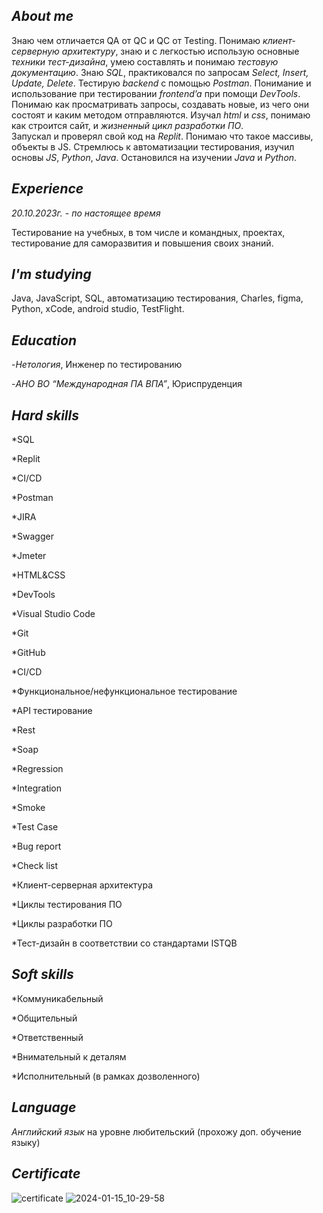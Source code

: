 ## *About me*

  Знаю чем отличается QA от QC и QC от Testing. Понимаю *клиент-серверную архитектуру*, знаю и с легкостью использую основные  *техники тест-дизайна*, умею составлять и понимаю *тестовую документацию*. 
     Знаю *SQL*, практиковался по запросам *Select, Insert, Update, Delete*. Тестирую *backend* с помощью *Postman*. Понимание и использование при тестировании *frontend’a* при помощи *DevTools*.    
     Понимаю как просматривать запросы, создавать новые, из чего они состоят и каким методом отправляются. Изучал *html* и *css*, понимаю как строится сайт, и *жизненный цикл разработки ПО*.     
     Запускал и проверял свой код на *Replit*. Понимаю что такое массивы, объекты в JS. Стремлюсь к автоматизации тестирования, изучил основы *JS*, *Python*, *Java*. Остановился на изучении *Java* и *Python*.

     
## *Experience*  

*20.10.2023г. - по настоящее время*

Тестирование на учебных, в том числе и командных, проектах, тестирование для саморазвития и повышения своих знаний.


## *I'm studying* 

Java, JavaScript, SQL, автоматизацию тестирования, Charles, figma, Python, xCode, android studio, TestFlight.


## *Education*

-*Нетология*, Инженер по тестированию

-*АНО ВО “Международная ПА ВПА”*, Юриспруденция

## *Hard skills*

*SQL

*Replit 

*CI/CD

*Postman

*JIRA 

*Swagger 

*Jmeter 

*HTML&CSS

*DevTools 

*Visual Studio Code 

*Git 

*GitHub

*CI/CD

*Функциональное/нефункциональное тестирование 

*API тестирование 

*Rest 

*Soap 

*Regression 

*Integration 

*Smoke 

*Test Case

*Bug report

*Check list

*Клиент-серверная архитектура 

*Циклы тестирования ПО 

*Циклы разработки ПО

*Тест-дизайн в соответствии со стандартами ISTQB

## *Soft skills*

*Коммуникабельный

*Общительный

*Ответственный

*Внимательный к деталям

*Исполнительный (в рамках дозволенного)


## *Language*

*Английский язык* на уровне любительский (прохожу доп. обучение языку)

## *Сertificate*

![certificate](https://github.com/Freshik115/About-Me/assets/155950115/3a407e27-31eb-4f3c-8282-6fade2cae07a)
![2024-01-15_10-29-58](https://github.com/Freshik115/About-Me/assets/155950115/36fbe589-f872-4cc0-93bf-c2e5ed999f5c)







